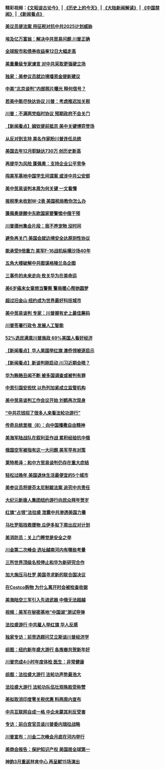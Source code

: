 #### 精彩视频：[《文昭谈古论今》](http://45.76.195.252/wenzhao) | [《历史上的今天》](http://45.76.195.252/today-in-history) | [《大陆新闻解读》](http://45.76.195.252/ntdtv-comedy) | [《中国禁闻》](http://45.76.195.252/ntdtv-news) | [《新闻看点》](http://45.76.195.252/news-insight) 

 #### [美议员提法案 用征税对抗中共2025计划威胁](../pages/nsc412/n11040820.md?t=02130616) 

#### [埃及亿万富翁：解决中共贸易问题 川普正确](../pages/nsc412/n11040351.md?t=02130616) 

#### [全球股市和债券收益率12日大幅走高](../pages/nsc412/n11040548.md?t=02130616) 

#### [美重量级专家谏言 对中共采取更强硬立场](../pages/nsc412/n11040358.md?t=02130616) 

#### [独家：美参议员就边境墙资金提新建议](../pages/nsc412/n11040426.md?t=02130616) 

#### [中美“北京谈判”内部照片曝光 释何信号？](../pages/nsc412/n11040032.md?t=02130616) 

#### [若美中能尽快达协议 川普：考虑推迟加关税](../pages/nsc412/n11040298.md?t=02130616) 

#### [川普：不满两党临时协议 预期政府不会关门](../pages/nsc412/n11040382.md?t=02130616) 

#### [【新闻看点】姆钦提前抵京 美中关键博弈登场](../pages/nsc412/n11040007.md?t=02130616) 

#### [从反对到支持 美名作家盼川普连任总统](../pages/nsc412/n11040403.md?t=02130616) 

#### [美国去年12月职缺达730万 创历史新高](../pages/nsc412/n11040252.md?t=02130616) 

#### [再提华为风险 蓬佩奥：支持企业公平竞争](../pages/nsc412/n11040198.md?t=02130616) 

#### [闯美军基地中国学生间谍案 或涉中共公安部](../pages/nsc412/n11040083.md?t=02130616) 

#### [美中贸易谈判本周为何关键 一文看懂](../pages/nsc412/n11040025.md?t=02130616) 

#### [报税季未收到W-2表 美国税局教你怎么办](../pages/nsc412/n11040031.md?t=02130616) 

#### [蓬佩奥提醒中东欧国家要警惕中俄干预](../pages/nsc412/n11039745.md?t=02130616) 

#### [川普德州集会片段：我不养宠物 没时间](../pages/nsc412/n11039218.md?t=02130616) 

#### [避免再关门 美国会就边境安全达原则性协议](../pages/nsc412/n11039556.md?t=02130616) 

#### [能承受9倍重力 美军F-16战机纵横沙场40年](../pages/nsc412/n11039432.md?t=02130616) 

#### [五角大楼破解中共图谋格陵兰岛企图](../pages/nsc412/n11038368.md?t=02130616) 

#### [三事件的未来走向 攸关华为在美命运](../pages/nsc412/n11038473.md?t=02130616) 

#### [美6岁癌末女童想当警察 警局暖心帮她圆梦](../pages/nsc412/n11039117.md?t=02130616) 

#### [超过旧金山 纽约成为世界最好科技城市](../pages/nsc412/n11038537.md?t=02130616) 

#### [美中贸易谈判 专家：川普握有史上最佳筹码](../pages/nsc412/n11038534.md?t=02130616) 

#### [川普签署行政令 发展人工智能](../pages/nsc412/n11038189.md?t=02130616) 

#### [52%选民满意川普施政 69%美国人看好经济](../pages/nsc412/n11038428.md?t=02130616) 

#### [【新闻看点】华人美国举红旗 澳侨领被逐启示](../pages/nsc412/n11038210.md?t=02130616) 

#### [【新闻看点】新谈判刚启动 川习近期会晤？](../pages/nsc412/n11037934.md?t=02130616) 

#### [华为贿赂丑闻不断 被多国调查或被判有罪](../pages/nsc412/n11038028.md?t=02130616) 

#### [中资引国安担忧 以色列加紧成立监管机构](../pages/nsc412/n11037999.md?t=02130616) 

#### [美中贸易谈判工作会议开始 刘鹤再次现身](../pages/nsc412/n11037952.md?t=02130616) 

#### [“中共花钱招了很多人来看法轮功游行”](../pages/nsc412/n11035086.md?t=02130616) 

#### [传奇总统里根（8）：向中国播撒自由精神](../pages/nsc412/n11031942.md?t=02130616) 

#### [美海军陆战队在叙利亚作战 累积经验抗中俄](../pages/nsc412/n11037435.md?t=02130616) 

#### [俄国空军被指有这一大问题 美军早有对策](../pages/nsc412/n11036963.md?t=02130616) 

#### [莱特希泽：和中方贸易谈判仍存在重大症结](../pages/nsc412/n11036185.md?t=02130616) 

#### [轻松过晚年 美国退休生活最便宜的5个城市](../pages/nsc412/n11029797.md?t=02130616) 

#### [美参议员将提芬太尼制裁法案 追究中共责任](../pages/nsc412/n11036127.md?t=02130616) 

#### [大纪元新唐人集团纽约游行向民众拜年贺岁](../pages/nsc412/n11036091.md?t=02130616) 

#### [红旗“占领”法拉盛 泄露中共渗透美国力量](../pages/nsc412/n11035177.md?t=02130616) 

#### [马杜罗阻挡救援物 瓜伊多拟下周出应对计划](../pages/nsc412/n11035966.md?t=02130616) 

#### [美消防员：关上门睡觉是安全之举](../pages/nsc412/n11035932.md?t=02130616) 

#### [川金第二次峰会 选址越南河内有哪些考量](../pages/nsc412/n11034808.md?t=02130616) 

#### [三所世界顶级名校停止和华为新研究合作](../pages/nsc412/n11034829.md?t=02130616) 

#### [加大施压马杜罗 美国寻求新的联合国决议](../pages/nsc412/n11035619.md?t=02130616) 

#### [在Costco购物 为什么离开时会被检查收据](../pages/nsc412/n11029636.md?t=02130616) 

#### [美海陆空三军引入先进武器 中俄无法超越](../pages/nsc412/n11019720.md?t=02130616) 

#### [视频：美军在秘密基地“中国湖”测试导弹](../pages/nsc412/n11035439.md?t=02130616) 

#### [法拉盛游行 中共雇人举红旗 华人反感](../pages/nsc412/n11035206.md?t=02130616) 

#### [独家专访：前竞选顾问艾立斯谈川普经济学](../pages/nsc412/n11034992.md?t=02130616) 

#### [组图：纽约新年盛大游行 各族裔共贺新年好](../pages/nsc412/n11034920.md?t=02130616) 

#### [川普完成4小时年度体检 医生：非常健康](../pages/nsc412/n11034715.md?t=02130616) 

#### [组图：法拉盛大游行 法轮功声势最浩大](../pages/nsc412/n11034814.md?t=02130616) 

#### [法拉盛大游行 法轮功队伍壮观殊胜受称赞](../pages/nsc412/n11034852.md?t=02130616) 

#### [美拟取消印度零关税优惠 料两周内宣布](../pages/nsc412/n11034785.md?t=02130616) 

#### [中共互联网自成一格 中企未蒙其利反受害](../pages/nsc412/n11034725.md?t=02130616) 

#### [专访：前白宫官员谈川普委内瑞拉战略](../pages/nsc412/n11032742.md?t=02130616) 

#### [川普宣布：川金二次峰会月底在河内举行](../pages/nsc412/n11034200.md?t=02130616) 

#### [美商会报告：保护知识产权 美国居全球第一](../pages/nsc412/n11033507.md?t=02130616) 

#### [神韵3月重返林肯中心 再呈献15场演出](../pages/nsc412/n11033703.md?t=02130616) 

